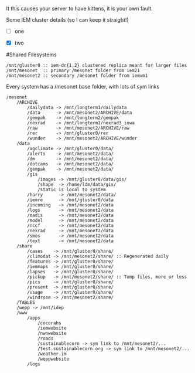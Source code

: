 It this causes your server to have kittens, it is your own fault.

Some IEM cluster details (so I can keep it straight!)

-[ ] one
-[x] two


#Shared Filesystems

    /mnt/gluster0 :: iem-dr{1,2} clustered replica meant for larger files
    /mnt/mesonet  :: primary /mesonet folder from iem21
    /mnt/mesonet2 :: secondary /mesonet folder from iemvm1

 Every system has a /mesonet base folder, with lots of sym links 

``` 
/mesonet
    /ARCHIVE
        /dailydata -> /mnt/longterm1/dailydata
        /data      -> /mnt/mesonet2/ARCHIVE/data
        /gempak    -> /mnt/longterm2/gempak
        /nexrad    -> /mnt/longterm1/nexrad3_iowa
        /raw       -> /mnt/mesonet2/ARCHIVE/raw
        /rer       -> /mnt/gluster0/rer
        /wunder    -> /mnt/mesonet2/ARCHIVE/wunder
    /data
        /agclimate -> /mnt/gluster0/data/
        /alerts    -> /mnt/mesonet2/data/
        /dm        -> /mnt/mesonet2/data/
        /dotcams   -> /mnt/mesonet2/data/
        /gempak    -> /mnt/mesonet2/data/
        /gis
            /images -> /mnt/gluster0/data/gis/
            /shape	-> /home/ldm/data/gis/
            /static is local to system
        /harry      -> /mnt/mesonet2/data/
        /iemre      -> /mnt/gluster0/data
        /incoming   -> /mnt/mesonet2/data
        /logs       -> /mnt/mesonet2/data
        /madis      -> /mnt/mesonet2/data
        /model      -> /mnt/mesonet2/data
        /nccf       -> /mnt/mesonet2/data
        /nexrad     -> /mnt/mesonet2/data
        /smos       -> /mnt/mesonet2/data
        /text       -> /mnt/mesonet2/data
    /share
        /cases    -> /mnt/gluster0/share/
        /climodat -> /mnt/mesonet2/share/ :: Regenerated daily
        /features -> /mnt/gluster0/share/
        /iemmaps  -> /mnt/gluster0/share/
        /lapses   -> /mnt/gluster0/share/
        /pickup   -> /mnt/mesonet2/share/ :: Temp files, more or less
        /pics     -> /mnt/gluster0/share/
        /present  -> /mnt/gluster0/share/
        /usage    -> /mnt/gluster0/share/
        /windrose -> /mnt/mesonet2/share/
    /TABLES
    /wepp -> /mnt/idep
    /www
        /apps
            /cocorahs
            /iemwebsite
            /nwnwebsite
            /roads
            /sustainablecorn -> sym link to /mnt/mesonet2/...
            /test.sustainablecorn.org -> sym link to /mnt/mesonet2/...
            /weather.im
            /weppwebsite
        /logs
```